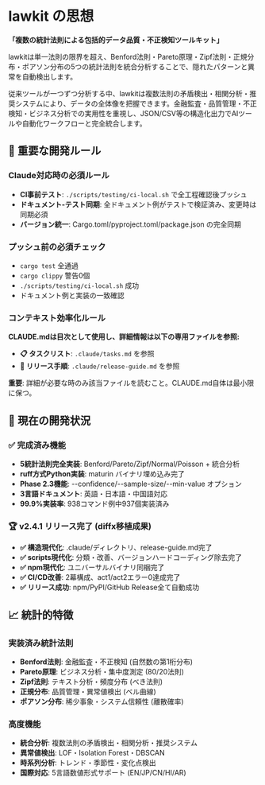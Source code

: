# lawkit の思想

**「複数の統計法則による包括的データ品質・不正検知ツールキット」**

lawkitは単一法則の限界を超え、Benford法則・Pareto原理・Zipf法則・正規分布・ポアソン分布の5つの統計法則を統合分析することで、隠れたパターンと異常を自動検出します。

従来ツールが一つずつ分析する中、lawkitは複数法則の矛盾検出・相関分析・推奨システムにより、データの全体像を把握できます。金融監査・品質管理・不正検知・ビジネス分析での実用性を重視し、JSON/CSV等の構造化出力でAIツールや自動化ワークフローと完全統合します。

## 🚨 重要な開発ルール

### Claude対応時の必須ルール
- **CI事前テスト**: `./scripts/testing/ci-local.sh` で全工程確認後プッシュ
- **ドキュメント-テスト同期**: 全ドキュメント例がテストで検証済み、変更時は同期必須
- **バージョン統一**: Cargo.toml/pyproject.toml/package.json の完全同期

### プッシュ前の必須チェック
- `cargo test` 全通過
- `cargo clippy` 警告0個
- `./scripts/testing/ci-local.sh` 成功
- ドキュメント例と実装の一致確認

### コンテキスト効率化ルール
**CLAUDE.mdは目次として使用し、詳細情報は以下の専用ファイルを参照:**

- **📋 タスクリスト**: `.claude/tasks.md` を参照
- **🚀 リリース手順**: `.claude/release-guide.md` を参照

**重要**: 詳細が必要な時のみ該当ファイルを読むこと。CLAUDE.md自体は最小限に保つ。

## 🎯 現在の開発状況

### ✅ 完成済み機能
- **5統計法則完全実装**: Benford/Pareto/Zipf/Normal/Poisson + 統合分析
- **ruff方式Python実装**: maturin バイナリ埋め込み完了
- **Phase 2.3機能**: --confidence/--sample-size/--min-value オプション
- **3言語ドキュメント**: 英語・日本語・中国語対応
- **99.9%実装率**: 938コマンド例中937個実装済み

### 🏆 v2.4.1 リリース完了 (diffx移植成果)
- **✅ 構造現代化**: .claude/ディレクトリ、release-guide.md完了
- **✅ scripts現代化**: 分類・改善、バージョンハードコーディング除去完了
- **✅ npm現代化**: ユニバーサルバイナリ同梱完了
- **✅ CI/CD改善**: 2幕構成、act1/act2エラー0達成完了
- **✅ リリース成功**: npm/PyPI/GitHub Release全て自動成功

## 📈 統計的特徴

### 実装済み統計法則
- **Benford法則**: 金融監査・不正検知 (自然数の第1桁分布)
- **Pareto原理**: ビジネス分析・集中度測定 (80/20法則)
- **Zipf法則**: テキスト分析・頻度分布 (べき法則)
- **正規分布**: 品質管理・異常値検出 (ベル曲線)
- **ポアソン分布**: 稀少事象・システム信頼性 (離散確率)

### 高度機能
- **統合分析**: 複数法則の矛盾検出・相関分析・推奨システム
- **異常値検出**: LOF・Isolation Forest・DBSCAN
- **時系列分析**: トレンド・季節性・変化点検出
- **国際対応**: 5言語数値形式サポート (EN/JP/CN/HI/AR)